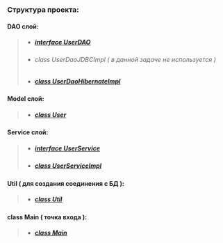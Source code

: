 ### Структура проекта:

#### <b>DAO слой:</b>
>- ##### [interface UserDAO](src/main/java/jm/task/core/jdbc/dao/UserDao.java)
>- ###### class UserDaoJDBCImpl ( в данной задаче не используется )
>- ##### [class UserDaoHibernateImpl](src/main/java/jm/task/core/jdbc/dao/UserDaoHibernateImpl.java)

#### <b>Model слой:</b>
>- ##### [class User](src/main/java/jm/task/core/jdbc/model/User.java)

#### <b>Service слой:</b>
>- ##### [interface UserService](src/main/java/jm/task/core/jdbc/service/UserService.java)
>- ##### [class UserServiceImpl](src/main/java/jm/task/core/jdbc/service/UserServiceImpl.java)

#### <b>Util ( для создания соединения с БД ):</b>
>- ##### [class Util](src/main/java/jm/task/core/jdbc/util/Util.java)

#### <b>class Main ( точка входа ):</b>
>- ##### [class Main](src/main/java/jm/task/core/jdbc/Main.java)
